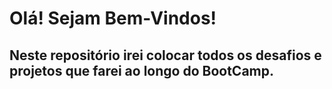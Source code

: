 # Olá! Sejam Bem-Vindos!
## Neste repositório irei colocar todos os desafios e projetos que farei ao longo do BootCamp.
